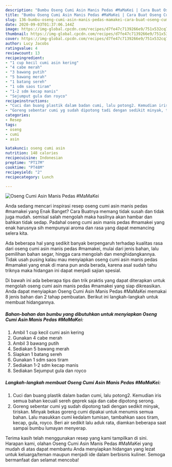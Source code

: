 ```yaml
---
description: "Bumbu Oseng Cumi Asin Manis Pedas #MaMaKei | Cara Buat Oseng Cumi Asin Manis Pedas #MaMaKei Yang Bisa Manjain Lidah"
title: "Bumbu Oseng Cumi Asin Manis Pedas #MaMaKei | Cara Buat Oseng Cumi Asin Manis Pedas #MaMaKei Yang Bisa Manjain Lidah"
slug: 136-bumbu-oseng-cumi-asin-manis-pedas-mamakei-cara-buat-oseng-cumi-asin-manis-pedas-mamakei-yang-bisa-manjain-lidah
date: 2020-09-03T01:37:06.144Z
image: https://img-global.cpcdn.com/recipes/d7fe47c7139266e9/751x532cq70/oseng-cumi-asin-manis-pedas-mamakei-foto-resep-utama.jpg
thumbnail: https://img-global.cpcdn.com/recipes/d7fe47c7139266e9/751x532cq70/oseng-cumi-asin-manis-pedas-mamakei-foto-resep-utama.jpg
cover: https://img-global.cpcdn.com/recipes/d7fe47c7139266e9/751x532cq70/oseng-cumi-asin-manis-pedas-mamakei-foto-resep-utama.jpg
author: Lucy Jacobs
ratingvalue: 4
reviewcount: 13
recipeingredient:
- "1 cup kecil cumi asin kering"
- "4 cabe merah"
- "3 bawang putih"
- "5 bawang merah"
- "1 batang sereh"
- "1 sdm saos tiram"
- "1-2 sdm kecap manis"
- "Sejumput gula dan royco"
recipeinstructions:
- "Cuci dan buang plastik dalam badan cumi, lalu potong2. Kemudian iris semua bahan kecuali sereh geprek saja dan cabe dipotong serong."
- "Goreng sebentar cumi yg sudah dipotong tadi dengan sedikit minyak, tiriskan. Minyak bekas goreng cumi dipakai untuk menumis semua bahan. Lalu masukkan cumi kedalam tumisan, tambahkan saos tiram, kecap, gula, royco. Beri air sedikit lalu aduk rata, diamkan beberapa saat sampai bumbu lumayan menyerap."
categories:
- Resep
tags:
- oseng
- cumi
- asin

katakunci: oseng cumi asin 
nutrition: 148 calories
recipecuisine: Indonesian
preptime: "PT17M"
cooktime: "PT48M"
recipeyield: "2"
recipecategory: Lunch

---
```



![Oseng Cumi Asin Manis Pedas #MaMaKei](https://img-global.cpcdn.com/recipes/d7fe47c7139266e9/751x532cq70/oseng-cumi-asin-manis-pedas-mamakei-foto-resep-utama.jpg)

Anda sedang mencari inspirasi resep oseng cumi asin manis pedas #mamakei yang Enak Banget? Cara Buatnya memang tidak susah dan tidak juga mudah. semisal salah mengolah maka hasilnya akan hambar dan bahkan tidak sedap. Padahal oseng cumi asin manis pedas #mamakei yang enak harusnya sih mempunyai aroma dan rasa yang dapat memancing selera kita.

Ada beberapa hal yang sedikit banyak berpengaruh terhadap kualitas rasa dari oseng cumi asin manis pedas #mamakei, mulai dari jenis bahan, lalu pemilihan bahan segar, hingga cara mengolah dan menghidangkannya. Tidak usah pusing kalau mau menyiapkan oseng cumi asin manis pedas #mamakei yang enak di mana pun anda berada, karena asal sudah tahu triknya maka hidangan ini dapat menjadi sajian spesial.




Di bawah ini ada beberapa tips dan trik praktis yang dapat diterapkan untuk mengolah oseng cumi asin manis pedas #mamakei yang siap dikreasikan. Anda dapat menyiapkan Oseng Cumi Asin Manis Pedas #MaMaKei memakai 8 jenis bahan dan 2 tahap pembuatan. Berikut ini langkah-langkah untuk membuat hidangannya.

<!--inarticleads1-->

##### Bahan-bahan dan bumbu yang dibutuhkan untuk menyiapkan Oseng Cumi Asin Manis Pedas #MaMaKei:

1. Ambil 1 cup kecil cumi asin kering
1. Gunakan 4 cabe merah
1. Ambil 3 bawang putih
1. Sediakan 5 bawang merah
1. Siapkan 1 batang sereh
1. Gunakan 1 sdm saos tiram
1. Sediakan 1-2 sdm kecap manis
1. Sediakan Sejumput gula dan royco




<!--inarticleads2-->

##### Langkah-langkah membuat Oseng Cumi Asin Manis Pedas #MaMaKei:

1. Cuci dan buang plastik dalam badan cumi, lalu potong2. Kemudian iris semua bahan kecuali sereh geprek saja dan cabe dipotong serong.
1. Goreng sebentar cumi yg sudah dipotong tadi dengan sedikit minyak, tiriskan. Minyak bekas goreng cumi dipakai untuk menumis semua bahan. Lalu masukkan cumi kedalam tumisan, tambahkan saos tiram, kecap, gula, royco. Beri air sedikit lalu aduk rata, diamkan beberapa saat sampai bumbu lumayan menyerap.




Terima kasih telah menggunakan resep yang kami tampilkan di sini. Harapan kami, olahan Oseng Cumi Asin Manis Pedas #MaMaKei yang mudah di atas dapat membantu Anda menyiapkan hidangan yang lezat untuk keluarga/teman maupun menjadi ide dalam berbisnis kuliner. Semoga bermanfaat dan selamat mencoba!
